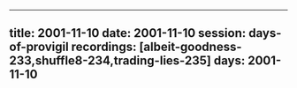 
---
title: 2001-11-10
date:  2001-11-10
session: days-of-provigil
recordings: [albeit-goodness-233,shuffle8-234,trading-lies-235]
days: 2001-11-10
---

